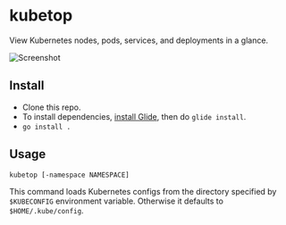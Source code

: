 # kubetop

View Kubernetes nodes, pods, services, and deployments in a glance.

![Screenshot](https://raw.githubusercontent.com/siadat/kubetop/screenshot/screenshot.png)

## Install

* Clone this repo.
* To install dependencies, [install Glide](https://glide.sh), then do `glide install`.
* `go install .`

## Usage

    kubetop [-namespace NAMESPACE]

This command loads Kubernetes configs from the directory specified by `$KUBECONFIG` environment variable.
Otherwise it defaults to `$HOME/.kube/config`.
